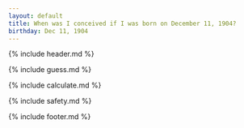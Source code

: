 ```yaml
---
layout: default
title: When was I conceived if I was born on December 11, 1904?
birthday: Dec 11, 1904
---
```


{% include header.md %}

{% include guess.md %}

{% include calculate.md %}

{% include safety.md %}

{% include footer.md %}




